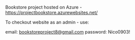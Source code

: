 Bookstore project hosted on Azure - https://projectbookstore.azurewebsites.net/


To checkout website as an admin - use:

email: bookstoreproject8@gmail.com
password: Nico0903!
